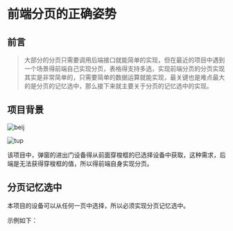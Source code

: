# 前端分页的正确姿势

## 前言

> 大部分的分页只需要调用后端接口就能简单的实现，但在最近的项目中遇到一个场景得前端自己实现分页，表格得支持多选，实现前端分页的分页实现其实是非常简单的，只需要简单的数据运算就能实现，最关键也是难点最大的是分页的记忆选中，那么接下来就主要关于分页的记忆选中的实现。

## 项目背景

![beij](https://tva1.sinaimg.cn/large/0082zybply1gc34szvr3sj31780lxjt3.jpg)

![tup](https://tva1.sinaimg.cn/large/0082zybply1gc34vqu6mvj30ut0ikwfd.jpg)

该项目中，弹窗的进出门设备得从前面穿梭框的已选择设备中获取，这种需求，后端是无法获得穿梭框的值，所以得前端自身实现分页。

## 分页记忆选中

本项目的设备可以从任何一页中选择，所以必须实现分页记忆选中。

示例如下：

```


```



